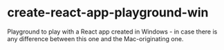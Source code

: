 # create-react-app-playground-win
Playground to play with a React app created in Windows - in case there is any difference between this one and the Mac-originating one.

